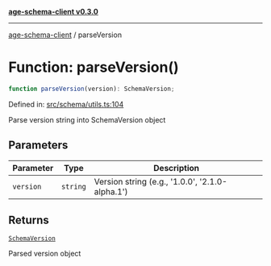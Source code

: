 [**age-schema-client v0.3.0**](../index.md)

***

[age-schema-client](../index.md) / parseVersion

# Function: parseVersion()

```ts
function parseVersion(version): SchemaVersion;
```

Defined in: [src/schema/utils.ts:104](https://github.com/standardbeagle/ageSchemaClient/blob/main/src/schema/utils.ts#L104)

Parse version string into SchemaVersion object

## Parameters

| Parameter | Type | Description |
| ------ | ------ | ------ |
| `version` | `string` | Version string (e.g., '1.0.0', '2.1.0-alpha.1') |

## Returns

[`SchemaVersion`](../interfaces/SchemaVersion.md)

Parsed version object
